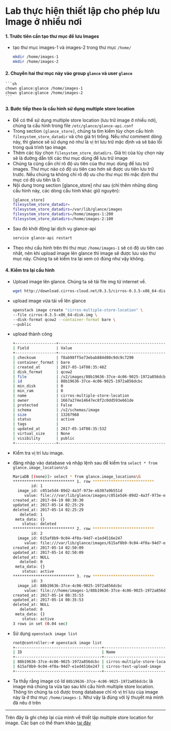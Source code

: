 # Lab thực hiện thiết lập cho phép lưu Image ở nhiều nơi

#### 1. Trước tiên cần tạo thư mục để lưu Images
- tạo thư mục images-1 và images-2 trong thư mục `/home/`
	```sh
	mkdir /home/images-1
	mkdir /home/images-2
	```
#### 2. Chuyển hai thư mục này vào group `glance` và user `glance`
	```sh
	chown glance:glance /home/images-1
	chown glance:glance /home/images-2
	```

#### 3. Bước tiếp theo là cấu hình sử dụng multiple store location
- Để có thể sử dụng multiple store location (lưu trữ image ở nhiều nơi), chúng ta cấu hình trong file `/etc/glance/glance-api.conf`
- Trong section `[glance_store]`, chúng ta tìm kiếm tùy chọn cấu hình `filesystem_store_datadir` và cho giá trị trống. Nếu như comment dòng này, thì glance sẽ sử dụng nó như là vị trí lưu trữ mặc định và sẽ báo lỗi trong quá trình tạo image.
- Thêm các tùy chọn `filesystem_store_datadirs`. Giá trị của tùy chọn này sẽ là đường dẫn tới các thư mục dùng để lưu trữ image
- Chúng ta cũng cần chỉ rõ độ ưu tiên của thư mục dùng để lưu trữ images. Thư mục nào có độ ưu tiên cao hơn sẽ được ưu tiên lưu trữ trước. Nếu chúng ta không chỉ rõ độ ưu cho thư mục thì mặc định thư mục có độ ưu tiên là 0.
- Nội dung trong section [glance_store] như sau (chỉ thêm những dòng cấu hình này, các dòng cấu hình khác giữ nguyên):
	```sh
	[glance_store]
	filesystem_store_datadir=
	filesystem_store_datadirs=/var/lib/glance/images
	filesystem_store_datadirs=/home/images-1:200
	filesystem_store_datadirs=/home/images-2:100
	```
- Sau đó khởi động lại dịch vụ glance-api
	```sh
	service glance-api restart
	```
- Theo như cấu hình trên thì thư mục `/home/images-1` sẽ có độ ưu tiên cao nhất, nên khi upload image lên glance thì image sẽ được lưu vào thư mục này. Chúng ta sẽ kiểm tra lại xem có đúng như vậy không.

#### 4. Kiểm tra lại cấu hình
- Upload image lên glance. Chúng ta sẽ tải file img từ internet về.
	```sh
	wget http://download.cirros-cloud.net/0.3.5/cirros-0.3.5-x86_64-disk.img
	```

- upload image vừa tải về lên glance
	```sh
	openstack image create "cirros-multiple-store-location" \
 	--file cirros-0.3.5-x86_64-disk.img \
 	--disk-format qcow2 --container-format bare \
 	--public
 	```
- upload thành công
	```sh
	+------------------+------------------------------------------------------+
	| Field            | Value                                                |
	+------------------+------------------------------------------------------+
	| checksum         | f8ab98ff5e73ebab884d80c9dc9c7290                     |
	| container_format | bare                                                 |
	| created_at       | 2017-05-14T08:35:48Z                                 |
	| disk_format      | qcow2                                                |
	| file             | /v2/images/88b19636-37ce-4c06-9025-1972a856dcbc/file |
	| id               | 88b19636-37ce-4c06-9025-1972a856dcbc                 |
	| min_disk         | 0                                                    |
	| min_ram          | 0                                                    |
	| name             | cirros-multiple-store-location                       |
	| owner            | 1667a274e14647ec8f2c0dd593e661de                     |
	| protected        | False                                                |
	| schema           | /v2/schemas/image                                    |
	| size             | 13267968                                             |
	| status           | active                                               |
	| tags             |                                                      |
	| updated_at       | 2017-05-14T08:35:53Z                                 |
	| virtual_size     | None                                                 |
	| visibility       | public                                               |
	+------------------+------------------------------------------------------+
	```
- Kiểm tra vị trí lưu image.
- đăng nhập vào database và nhập lệnh sau để kiểm tra `select * from glance.image_locations\G`
	```sh
	MariaDB [(none)]> select * from glance.image_locations\G
	*************************** 1. row ***************************
	        id: 1
	  image_id: c051e5d4-89d2-4a3f-973e-eb307a9b551d
	     value: file:///var/lib/glance/images/c051e5d4-89d2-4a3f-973e-eb307a9b551d
	created_at: 2017-04-19 08:38:30
	updated_at: 2017-05-14 02:25:29
	deleted_at: 2017-05-14 02:25:29
	   deleted: 1
	 meta_data: {}
	    status: deleted
	*************************** 2. row ***************************
	        id: 2
	  image_id: 615af8b9-9c04-4f0a-94d7-e1ed4516e247
	     value: file:///var/lib/glance/images/615af8b9-9c04-4f0a-94d7-e1ed4516e247
	created_at: 2017-05-14 02:50:09
	updated_at: 2017-05-14 02:50:09
	deleted_at: NULL
	   deleted: 0
	 meta_data: {}
	    status: active
	*************************** 3. row ***************************
	        id: 3
	  image_id: 88b19636-37ce-4c06-9025-1972a856dcbc
	     value: file:///home/images-1/88b19636-37ce-4c06-9025-1972a856dcbc
	created_at: 2017-05-14 08:35:53
	updated_at: 2017-05-14 08:35:53
	deleted_at: NULL
	   deleted: 0
	 meta_data: {}
	    status: active
	3 rows in set (0.04 sec)
	```
- Sử dụng `openstack image list`
	```sh
	root@controller:~# openstack image list
	+--------------------------------------+--------------------------------+--------+
	| ID                                   | Name                           | Status |
	+--------------------------------------+--------------------------------+--------+
	| 88b19636-37ce-4c06-9025-1972a856dcbc | cirros-multiple-store-location | active |
	| 615af8b9-9c04-4f0a-94d7-e1ed4516e247 | cirros-test-upload-image       | active |
	+--------------------------------------+--------------------------------+--------+

- Ta thấy rằng image có Id `88b19636-37ce-4c06-9025-1972a856dcbc` là image mà chúng ta vừa tạo sau khi cấu hình multiple store location. Thông tin chúng ta có được trong database chỉ rõ vị trí lưu của image này là ở thư mục `/home/images-1`. Như vậy là đúng với lý thuyết mà mình đã nêu ở trên

---

Trên đây là ghi chép lại của mình về thiết lập multiple store location for image. Các bạn có thể tham khảo [tại đây](http://egonzalez.org/multiple-store-locations-for-glance-images/)
